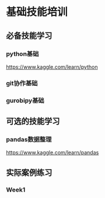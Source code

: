 # 基础技能培训


## 必备技能学习

### python基础

https://www.kaggle.com/learn/python


### git协作基础


### gurobipy基础

## 可选的技能学习

### pandas数据整理

https://www.kaggle.com/learn/pandas



## 实际案例练习

### Week1 

